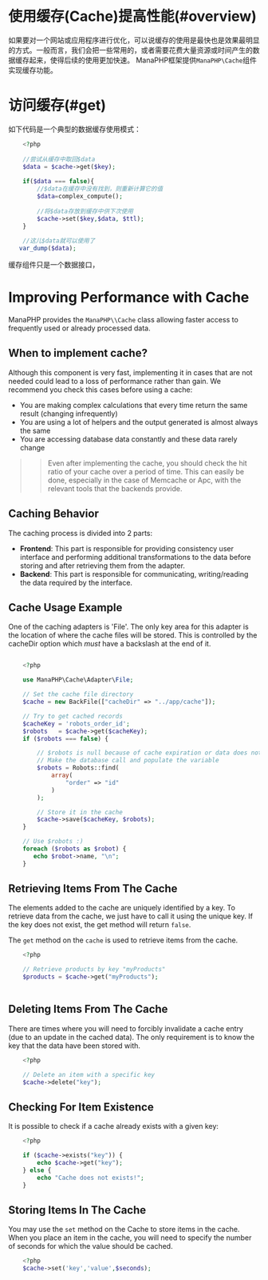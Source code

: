 # 使用缓存(Cache)提高性能(#overview)
如果要对一个网站或应用程序进行优化，可以说缓存的使用是最快也是效果最明显的方式。一般而言，我们会把一些常用的，或者需要花费大量资源或时间产生的数据缓存起来，使得后续的使用更加快速。
ManaPHP框架提供`ManaPHP\Cache`组件实现缓存功能。

# 访问缓存(#get)
如下代码是一个典型的数据缓存使用模式：
```php
    <?php
    
    //尝试从缓存中取回$data
    $data = $cache->get($key);
    
    if($data === false){
        //$data在缓存中没有找到，则重新计算它的值
        $data=complex_compute();
        
        //将$data存放到缓存中供下次使用
        $cache->set($key,$data, $ttl);
    }
    
    //这儿$data就可以使用了
   var_dump($data);
```
缓存组件只是一个数据接口，

# Improving Performance with Cache
ManaPHP provides the `ManaPHP\\Cache` class allowing faster access to frequently used or already processed data.

## When to implement cache?
Although this component is very fast, implementing it in cases that are not needed could lead to a loss of performance rather than gain.
We recommend you check this cases before using a cache:

* You are making complex calculations that every time return the same result (changing infrequently)
* You are using a lot of helpers and the output generated is almost always the same
* You are accessing database data constantly and these data rarely change

>>  Even after implementing the cache, you should check the hit ratio of your cache over a period of time. This can easily
    be done, especially in the case of Memcache or Apc, with the relevant tools that the backends provide.

## Caching Behavior
The caching process is divided into 2 parts:

* **Frontend**: This part is responsible for providing consistency user interface and performing additional transformations to the data before storing and after retrieving them from the adapter.
* **Backend**: This part is responsible for communicating, writing/reading the data required by the interface.

## Cache Usage Example
One of the caching adapters is 'File'. The only key area for this adapter is the location of where the cache files will be stored.
This is controlled by the cacheDir option which *must* have a backslash at the end of it.

```php

    <?php

    use ManaPHP\Cache\Adapter\File;

    // Set the cache file directory
    $cache = new BackFile(["cacheDir" => "../app/cache"]);

    // Try to get cached records
    $cacheKey = 'robots_order_id';
    $robots   = $cache->get($cacheKey);
    if ($robots === false) {

        // $robots is null because of cache expiration or data does not exist
        // Make the database call and populate the variable
        $robots = Robots::find(
            array(
                "order" => "id"
            )
        );

        // Store it in the cache
        $cache->save($cacheKey, $robots);
    }

    // Use $robots :)
    foreach ($robots as $robot) {
       echo $robot->name, "\n";
    }
```

## Retrieving Items From The Cache
The elements added to the cache are uniquely identified by a key. To retrieve data from the cache, we just have to call it using the unique key. If the key does
not exist, the get method will return `false`.

The `get` method on the `cache` is used to retrieve items from the cache.  
```php
    <?php

    // Retrieve products by key "myProducts"
    $products = $cache->get("myProducts");
    
```
## Deleting Items From The Cache
There are times where you will need to forcibly invalidate a cache entry (due to an update in the cached data).
The only requirement is to know the key that the data have been stored with.

```php
    <?php

    // Delete an item with a specific key
    $cache->delete("key");
```

## Checking For Item Existence
It is possible to check if a cache already exists with a given key:

```php
    <?php

    if ($cache->exists("key")) {
        echo $cache->get("key");
    } else {
        echo "Cache does not exists!";
    }
```

## Storing Items In The Cache
You may use the `set` method on the Cache to store items in the cache. When you place an item in the cache,
you will need to specify the number of seconds for which the value should be cached.

```php
    <?php
    $cache->set('key','value',$seconds);
```